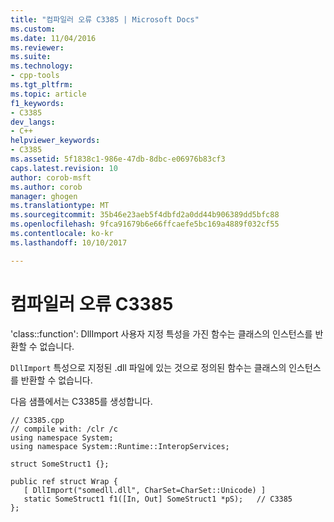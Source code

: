 ```yaml
---
title: "컴파일러 오류 C3385 | Microsoft Docs"
ms.custom: 
ms.date: 11/04/2016
ms.reviewer: 
ms.suite: 
ms.technology:
- cpp-tools
ms.tgt_pltfrm: 
ms.topic: article
f1_keywords:
- C3385
dev_langs:
- C++
helpviewer_keywords:
- C3385
ms.assetid: 5f1838c1-986e-47db-8dbc-e06976b83cf3
caps.latest.revision: 10
author: corob-msft
ms.author: corob
manager: ghogen
ms.translationtype: MT
ms.sourcegitcommit: 35b46e23aeb5f4dbfd2a0dd44b906389dd5bfc88
ms.openlocfilehash: 9fca91679b6e66ffcaefe5bc169a4889f032cf55
ms.contentlocale: ko-kr
ms.lasthandoff: 10/10/2017

---
```

# <a name="compiler-error-c3385"></a>컴파일러 오류 C3385
'class::function': DllImport 사용자 지정 특성을 가진 함수는 클래스의 인스턴스를 반환할 수 없습니다.  
  
 `DllImport` 특성으로 지정된 .dll 파일에 있는 것으로 정의된 함수는 클래스의 인스턴스를 반환할 수 없습니다.  
  
 다음 샘플에서는 C3385를 생성합니다.  
  
```  
// C3385.cpp  
// compile with: /clr /c  
using namespace System;  
using namespace System::Runtime::InteropServices;  
  
struct SomeStruct1 {};  
  
public ref struct Wrap {  
   [ DllImport("somedll.dll", CharSet=CharSet::Unicode) ]  
   static SomeStruct1 f1([In, Out] SomeStruct1 *pS);   // C3385  
};  
```  

